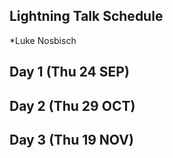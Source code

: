 ## Lightning Talk Schedule
*Luke Nosbisch
## Day 1 (Thu 24 SEP)

## Day 2 (Thu 29 OCT)

## Day 3 (Thu 19 NOV)
